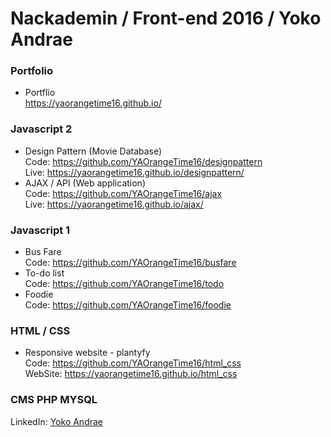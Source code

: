 # Nackademin / Front-end 2016 / Yoko Andrae

### Portfolio
* Portflio  
https://yaorangetime16.github.io/

### Javascript 2
* Design Pattern (Movie Database)  
Code: https://github.com/YAOrangeTime16/designpattern  
Live: https://yaorangetime16.github.io/designpattern/  
* AJAX / API (Web application)  
Code: https://github.com/YAOrangeTime16/ajax  
Live: https://yaorangetime16.github.io/ajax/  

### Javascript 1
* Bus Fare  
Code: https://github.com/YAOrangeTime16/busfare
* To-do list  
Code: https://github.com/YAOrangeTime16/todo
* Foodie  
Code: https://github.com/YAOrangeTime16/foodie

### HTML / CSS
* Responsive website - plantyfy  
Code: https://github.com/YAOrangeTime16/html_css  
WebSite: https://yaorangetime16.github.io/html_css

### CMS PHP MYSQL


LinkedIn: [Yoko Andrae](https://www.linkedin.com/in/yoko-andrae-7323a0118/)